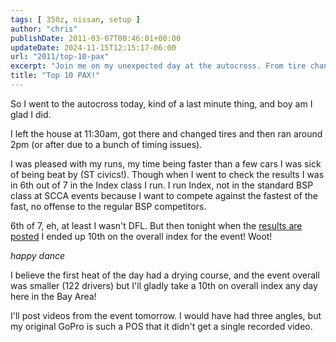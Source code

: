 ```yaml
---
tags: [ 350z, nissan, setup ]
author: "chris"
publishDate: 2011-03-07T00:46:01+00:00
updateDate: 2024-11-15T12:15:17-06:00
url: "2011/top-10-pax"
excerpt: "Join me on my unexpected day at the autocross. From tire changes to timing issues, enjoy the thrill of racing and celebrate a top-10 finish."
title: "Top 10 PAX!"
---
```


So I went to the autocross today, kind of a last minute thing, and boy am I glad I did.

I left the house at 11:30am, got there and changed tires and then ran around 2pm (or after due to a bunch of timing issues).

I was pleased with my runs, my time being faster than a few cars I was sick of being beat by (ST civics!). Though when I went to check the results I was in 6th out of 7 in the Index class I run. I run Index, not in the standard BSP class at SCCA events because I want to compete against the fastest of the fast, no offense to the regular BSP competitors.

6th of 7, eh, at least I wasn't DFL. But then tonight when the [results are posted](https://web.archive.org/web/20120622085634/http://www.sfr-solo.org/solo2/Results/2011/Championship/round04.html) I ended up 10th on the overall index for the event! Woot!

*happy dance*

I believe the first heat of the day had a drying course, and the event overall was smaller (122 drivers) but I'll gladly take a 10th on overall index any day here in the Bay Area!

I'll post videos from the event tomorrow. I would have had three angles, but my original GoPro is such a POS that it didn't get a single recorded video.

